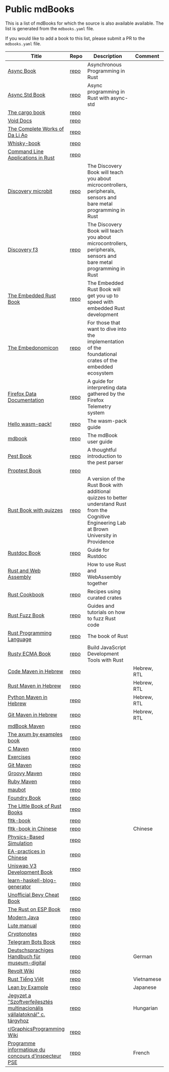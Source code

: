 # Public mdBooks

This is a list of mdBooks for which the source is also available available.
The list is generated from the `mdbooks.yaml` file.

If you would like to add a book to this list, please submit a PR to the `mdbooks.yaml` file.

| Title | Repo | Description | Comment |
|-------|------|-------------|---------|
| [Async Book](https://rust-lang.github.io/async-book/index.html) | [repo](https://github.com/rust-lang/async-book) | Asynchronous Programming in Rust |  |
| [Async Std Book](https://book.async.rs/) | [repo](https://github.com/async-rs/async-std) | Async programming in Rust with async-std |  |
| [The cargo book](https://doc.rust-lang.org/cargo/) | [repo](https://github.com/rust-lang/cargo) |  |  |
| [Void Docs](https://docs.voidlinux.org/) | [repo](https://github.com/void-linux/void-docs) |  |  |
| [The Complete Works of Da Li Ao](https://whatot.github.io/leeao/index.html) | [repo](https://github.com/whatot/leeao) |  |  |
| [Whisky-book](https://docs.getwhisky.app/) | [repo](https://github.com/whisky-app/whisky-book) |  |  |
| [Command Line Applications in Rust](https://rust-cli.github.io/book/index.html) | [repo](https://github.com/rust-cli/book) |  |  |
| [Discovery microbit](https://docs.rust-embedded.org/discovery/microbit/) | [repo](https://github.com/rust-embedded/discovery) | The Discovery Book will teach you about microcontrollers, peripherals, sensors and bare metal programming in Rust |  |
| [Discovery f3](https://docs.rust-embedded.org/discovery/f3discovery/) | [repo](https://github.com/rust-embedded/discovery) | The Discovery Book will teach you about microcontrollers, peripherals, sensors and bare metal programming in Rust |  |
| [The Embedded Rust Book](https://docs.rust-embedded.org/book/index.html) | [repo](https://github.com/rust-embedded/book) | The Embedded Rust Book will get you up to speed with embedded Rust development |  |
| [The Embedonomicon](https://docs.rust-embedded.org/embedonomicon/index.html) | [repo](https://github.com/rust-embedded/embedonomicon) | For those that want to dive into the implementation of the foundational crates of the embedded ecosystem |  |
| [Firefox Data Documentation]() | [repo](https://github.com/mozilla/data-docs) | A guide for interpreting data gathered by the Firefox Telemetry system |  |
| [Hello wasm-pack!](https://rustwasm.github.io/wasm-pack/book/) | [repo](https://github.com/rustwasm/wasm-pack) | The wasm-pack guide |  |
| [mdbook](https://rust-lang.github.io/mdBook/) | [repo](https://github.com/rust-lang/mdbook) | The mdBook user guide |  |
| [Pest Book](https://pest.rs/book/) | [repo](https://github.com/pest-parser/book) | A thoughtful introduction to the pest parser |  |
| [Proptest Book](https://altsysrq.github.io/proptest-book/intro.html) | [repo](https://github.com/proptest-rs/proptest) |  |  |
| [Rust Book with quizzes](https://rust-book.cs.brown.edu/) | [repo](https://github.com/cognitive-engineering-lab/rust-book) | A version of the Rust Book with additional quizzes to better understand Rust from the Cognitive Engineering Lab at Brown University in Providence |  |
| [Rustdoc Book](https://doc.rust-lang.org/stable/rustdoc/) | [repo](https://github.com/rust-lang/rust) | Guide for Rustdoc |  |
| [Rust and Web Assembly](https://rustwasm.github.io/book/) | [repo](https://github.com/rustwasm/book) | How to use Rust and WebAssembly together |  |
| [Rust Cookbook](https://rust-lang-nursery.github.io/rust-cookbook/) | [repo](https://github.com/rust-lang-nursery/rust-cookbook) | Recipes using curated crates |  |
| [Rust Fuzz Book](https://rust-fuzz.github.io/book/) | [repo](https://github.com/rust-fuzz/book) | Guides and tutorials on how to fuzz Rust code |  |
| [Rust Programming Language](https://doc.rust-lang.org/book/) | [repo](https://github.com/rust-lang/book) | The book of Rust |  |
| [Rusty ECMA Book](https://rusty-ecma.github.io/rusty-ecma-book/) | [repo](https://github.com/rusty-ecma/rusty-ecma-book) | Build JavaScript Development Tools with Rust |  |
| [Code Maven in Hebrew](https://he.code-maven.com/) | [repo](https://github.com/szabgab/he.code-maven.com) |  | Hebrew, RTL |
| [Rust Maven in Hebrew](https://rust-he.code-maven.com/) | [repo](https://github.com/szabgab/rust-he.code-maven.com) |  | Hebrew, RTL |
| [Python Maven in Hebrew](https://python-he.code-maven.com/) | [repo](https://github.com/szabgab/python-he.code-maven.com) |  | Hebrew, RTL |
| [Git Maven in Hebrew](https://git-he.code-maven.com/) | [repo](https://github.com/szabgab/git-he.code-maven.com) |  | Hebrew, RTL |
| [mdBook Maven](https://mdbook.code-maven.com/) | [repo](https://github.com/szabgab/mdbook.code-maven.com) |  |  |
| [The axum by examples book](https://axum.code-maven.com/) | [repo](https://github.com/szabgab/axum) |  |  |
| [C Maven](https://c.code-maven.com/) | [repo](https://github.com/szabgab/c.code-maven.com) |  |  |
| [Exercises](https://exercises.code-maven.com/) | [repo](https://github.com/szabgab/exercises.code-maven.com) |  |  |
| [Git Maven](https://git.code-maven.com/) | [repo](https://github.com/szabgab/git.code-maven.com) |  |  |
| [Groovy Maven](https://groovy.code-maven.com/) | [repo](https://github.com/szabgab/groovy.code-maven.com) |  |  |
| [Ruby Maven](https://ruby.code-maven.com/) | [repo](https://github.com/szabgab/ruby.code-maven.com) |  |  |
| [maubot]() | [repo](https://github.com/mautrix/docs) |  |  |
| [Foundry Book](https://book.getfoundry.sh/) | [repo](https://github.com/foundry-rs/book) |  |  |
| [The Little Book of Rust Books](https://lborb.github.io/book/) | [repo](https://github.com/lborb/book) |  |  |
| [fltk-book](https://fltk-rs.github.io/fltk-book/) | [repo](https://github.com/fltk-rs/fltk-book) |  |  |
| [fltk-book in Chinese](https://fltk.flatig.vip/) | [repo](https://github.com/flatigers/fltk-book-zh) |  | Chinese |
| [Physics-Based Simulation]() | [repo](https://github.com/phys-sim-book/mdbook-src) |  |  |
| [EA-practices in Chinese]() | [repo](https://github.com/tonydeng/ea-practices) |  |  |
| [Uniswap V3 Development Book](https://uniswapv3book.com/) | [repo](https://github.com/jeiwan/uniswapv3-book) |  |  |
| [learn-haskell-blog-generator](https://learn-haskell.blog/) | [repo](https://github.com/soupi/learn-haskell-blog-generator) |  |  |
| [Unofficial Bevy Cheat Book](https://bevy-cheatbook.github.io/) | [repo](https://github.com/bevy-cheatbook/bevy-cheatbook) |  |  |
| [The Rust on ESP Book](https://docs.esp-rs.org/book/) | [repo](https://github.com/esp-rs/book) |  |  |
| [Modern Java](https://together-java.github.io/ModernJava/) | [repo](https://github.com/together-java/modernjava) |  |  |
| [Lute manual](https://luteorg.github.io/lute-manual/) | [repo](https://github.com/luteorg/lute-manual) |  |  |
| [Cryptonotes](https://crypto.erhant.me/) | [repo](https://github.com/erhant/crypto-notes) |  |  |
| [Telegram Bots Book](https://telegrambots.github.io/book/) | [repo](https://github.com/telegrambots/book) |  |  |
| [Deutschsprachiges Handbuch für museum-digital](https://de.handbook.museum-digital.info/) | [repo](https://github.com/museum-digital/handbook-de) |  | German |
| [Revolt Wiki](https://developers.revolt.chat/) | [repo](https://github.com/revoltchat/wiki) |  |  |
| [Rust Tiếng Việt](https://rust-tieng-viet.github.io/) | [repo](https://github.com/rust-tieng-viet/rust-tieng-viet.github.io) |  | Vietnamese |
| [Lean by Example](https://lean-ja.github.io/lean-by-example/) | [repo](https://github.com/lean-ja/lean-by-example) |  | Japanese |
| [Jegyzet a "Szoftverfejlesztés multinacionális vállalatoknál" c. tárgyhoz](https://szfmv2021-osz.github.io/handout/) | [repo](https://github.com/pintergreg/handout) |  | Hungarian |
| [r/GraphicsProgramming Wiki](https://cody-duncan.github.io/r-graphicsprogramming-wiki/) | [repo](https://github.com/cody-duncan/r-graphicsprogramming-wiki) |  |  |
| [Programme informatique du concours d'inspecteur PSE](https://mghrepo.github.io/pse-mdbook/) | [repo](https://github.com/mghrepo/pse-mdbook) |  | French |
